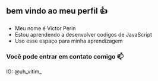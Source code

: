 ## bem vindo ao meu perfil 👍

- Meu nome é Victor Perin
- Estou aprendendo a desenvolver codigos de JavaScript
- Uso esse espaço para minha aprendizagem


### Você pode entrar em contato comigo 📫

IG: @uh_vitim_
